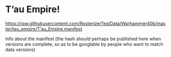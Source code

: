 # T’au Empire!

https://raw.githubusercontent.com/RosterizerTestData/Warhammer40k/master/tau_empire/T’au_Empire.manifest

Info about the manifest (the hash should perhaps be published here when versions are complete, so as to be googlable by people who want to match data versions)
